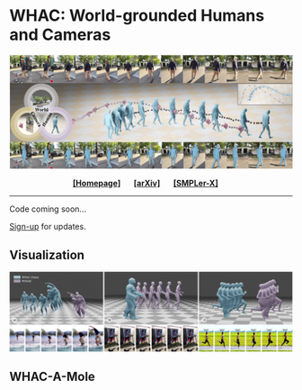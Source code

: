 # WHAC: World-grounded Humans and Cameras
![Teaser](./assets/whac_teaser.jpg)

<div align="center">
    <a href="https://wqyin.github.io/projects/WHAC/" class="button"><b>[Homepage]</b></a> &nbsp;&nbsp;&nbsp;&nbsp;
    <a href="https://arxiv.org/" class="button"><b>[arXiv]</b></a> &nbsp;&nbsp;&nbsp;&nbsp;
    <a href="https://github.com/caizhongang/SMPLer-X" class="button"><b>[SMPLer-X]</b></a> &nbsp;&nbsp;&nbsp;&nbsp;
</div>

---

Code coming soon... 

[Sign-up](https://forms.gle/kpDrdipkE5JeMoWd6) for updates.

## Visualization

![Teaser](./assets/itw_inf_vis.jpg)

## WHAC-A-Mole

